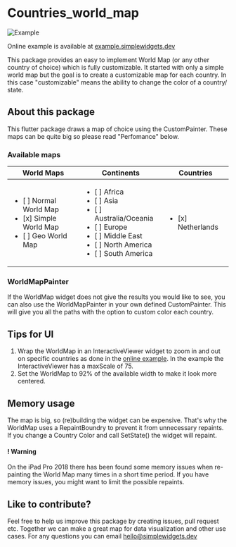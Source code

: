 # Countries_world_map
![Example](https://simplewidgets.dev/wp-content/uploads/2021/07/countries_world_map.png)

Online example is available at [example.simplewidgets.dev](https://examples.simplewidgets.dev "World Map Example | simplewidgets.dev")

This package provides an easy to implement World Map (or any other country of choice) which is fully customizable. It started with only a simple world map but the goal is to create a customizable map for each country.
In this case "customizable" means the ability to change the color of a country/ state.

## About this package
This flutter package draws a map of choice using the CustomPainter. These maps can be quite big so please read "Perfomance" below.


### Available maps
| World Maps | Continents | Countries |
|--|--|--|
| <ul><li>[ ] Normal World Map </li><li>[x] Simple World Map</li> <li>[ ] Geo World Map</li></ul> | <ul><li>[ ] Africa </li><li>[ ] Asia </li> <li>[ ] Australia/Oceania </li> <li>[ ] Europe </li> <li>[ ] Middle East </li> <li>[ ] North America </li> <li>[ ] South America </li></ul> | <ul><li>[x] Netherlands </li></ul> |




### WorldMapPainter
If the WorldMap widget does not give the results you would like to see, you can also use the WorldMapPainter in your own defined CustomPainter. This will give you all the paths with the option to custom color each country.


## Tips for UI
1. Wrap the WorldMap in an InteractiveViewer widget to zoom in and out on specific countries as done in the [online example](https://examples.simplewidgets.dev "World Map Example | simplewidgets.dev"). In the example the InteractiveViewer has a maxScale of 75.
2. Set the WorldMap to 92% of the available width to make it look more centered.



## Memory usage
The map is big, so (re)building the widget can be expensive. That's why the WorldMap uses a RepaintBoundry to prevent it from unnecessary repaints. If you change a Country Color and call SetState() the widget will repaint.

#### ! Warning
On the iPad Pro 2018 there has been found some memory issues when re-painting the World Map many times in a short time period. If you have memory issues, you might want to limit the possible repaints.


## Like to contribute?
Feel free to help us improve this package by creating issues, pull request etc. Together we can make a great map for data visualization and other use cases. For any questions you can email hello@simplewidgets.dev


